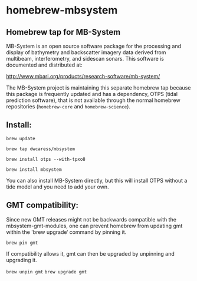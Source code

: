 # homebrew-mbsystem
## Homebrew tap for MB-System

MB-System is an open source software package for the processing and display of bathymetry and backscatter imagery data derived from multibeam, interferometry, and sidescan sonars. This software is documented and distributed at:

http://www.mbari.org/products/research-software/mb-system/

The MB-System project is maintaining this separate homebrew tap because this package is frequently updated and has a dependency, OTPS (tidal prediction software), that is not available through the normal homebrew repositories (`homebrew-core` and `homebrew-science`). 

## Install:

`brew update`

`brew tap dwcaress/mbsystem`

`brew install otps --with-tpxo8`

`brew install mbsystem`

You can also install MB-System directly, but this will install OTPS without a tide model and you need to add your own.

## GMT compatibility:

Since new GMT releases might not be backwards compatible with the mbsystem-gmt-modules, one can prevent homebrew from updating gmt within the 'brew upgrade‘ command by pinning it.

`brew pin gmt`

If compatibility allows it, gmt can then be upgraded by unpinning and upgrading it.

`brew unpin gmt`
`brew upgrade gmt`
